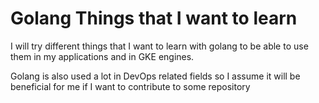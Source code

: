 # Golang Things that I want to learn

I will try different things that I want to learn with golang to be able to use them
in my applications and in GKE engines. 

Golang is also used a lot in DevOps related fields so I assume it will be beneficial for
me if I want to contribute to some repository
